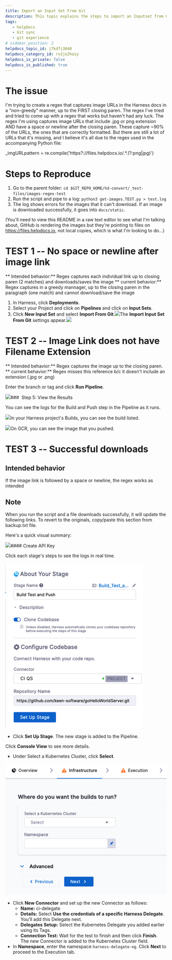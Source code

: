 ```yaml
---
title: Import an Input Set From Git
description: This topic explains the steps to import an Inputset from Git.
tags: 
   - helpDocs
   - Git sync
   - git experience
# sidebar_position: 2
helpdocs_topic_id: j7kdfi3640
helpdocs_category_id: rv2jo2hoiy
helpdocs_is_private: false
helpdocs_is_published: true
---
```




# The issue

I'm trying to create a regex that captures image URLs in the Harness docs in a "non-greedy" manner, up to the FIRST closing paren. The regex I've tried and tried to come up with a regex that works but haven't had any luck. The regex I'm using captures image URLs that include .jpg or png extension AND have a space or newline after the closing paren. These capture ~90% of the URLs, the ones that are correctly formatted. But there are still a lot of URLs that it's missing, and I believe it's all due to the regex used in the accompanying Python file:

_imgURLpattern = re.compile('https?:\/\/files.helpdocs.io\/.*\.(?:png|jpg)')

# Steps to Reproduce

1. Go to the parent folder: `cd $GIT_REPO_HOME/hd-convert/_test-files/images-regex-test`
2. Run the script and pipe to a log: `python3 get-images.TEST.py > test.log`
3. The log shows errors for the images that it can't download. If an image is downloaded successfully, it goes into `docs/static`.

(You'll need to view this README in a raw text editor to see what I'm talking about, GitHub is rendering the images but they're pointing to files on https://files.helpdocs.io, not local copies, which is what I'm looking to do...) 

# TEST 1 -- No space or newline after image link

** Intended behavior:** Regex captures each individual link up to closing paren (2 matches) and downloads/saves the image
** current behavior:**  Regex captures in a greedy mannager, up to the closing paren in the paragraph (one match) and cannot download/save the image

 
1. In Harness, click **Deployments**.
2. Select your Project and click on **Pipelines** and click on **Input Sets**.
3. Click **New Input Set** and select **Import From Git**.![](https://files.helpdocs.io/kw8ldg1itf/articles/j7kdfi3640/1658829738986/screenshot-2022-07-26-at-3-30-31-pm.png)The **Import Input Set From Git** settings appear.![](https://files.helpdocs.io/kw8ldg1itf/articles/j7kdfi3640/1658830029315/screenshot-2022-07-26-at-11-18-41-am.png)

# TEST 2 -- Image Link does not have Filename Extension

** Intended behavior:** Regex captures the image up to the closing paren. 
** current behavior:**  Regex misses this reference b/c it doesn't include an extension (.jpg or .png)
 
Enter the branch or tag and click **Run Pipeline**.

![](https://files.helpdocs.io/i5nl071jo5/articles/gstwrwjwgu/1625218110739/mzt-tjleo-46-qzwrs-wgasgnarhzvqc-arrc-fmfre-nytc-fb-zaefn-6-q-ztnmgo-q-9-pdg-ogbfc-zjmyb-1-m-8-l-c-9-bc-8-cax-3-twr-1-v-gy-rg-1-w-ltiq-i-4-m-6-txwjyiu-ykge-mwd-1-hj-7-yh-gk-ei-ju)###  Step 5: View the Results

You can see the logs for the Build and Push step in the Pipeline as it runs.

![](https://files.helpdocs.io/i5nl071jo5/articles/gstwrwjwgu/1625218117572/f-fasi-omyjgn-gqw-1-mj-ng-kjrhzx-gxsahkms-4-cp-44-tkgss-fm-8-kmiue-g-0-e-wwb-0-c-mtmlx-swl-ex-eglsgo-ehbl-xkjcz-pxkvr-ler-z-7-u-zsux-amx-42-z-yby-i-4-def-xt-sx-5-t-0-llg-9-z-uok)In your Harness project's Builds, you can see the build listed.

![](https://files.helpdocs.io/i5nl071jo5/articles/gstwrwjwgu/1625218126856/ahth-iqde-si-wv-5-mvxu-r-9-n-v-81-tnpq-xzeh-e-3-p-7-h-tl-y-8-btw-ojdwv-0-ez-owzasbt-tq-e-9-hph-jjf-exqy-uen-v-30-nvs-czwia-72-u-xu-g-hipc-1-e-6-sm-jezlknje-p-72-e-3-kv-h-7-h-f-6-r-o-1-ckj-i)On GCR, you can see the image that you pushed.

# TEST 3 -- Successful downloads


## Intended behavior

If the image link is followed by a space or newline, the regex works as intended

## Note

When you run the script and a file downloads successfully, it will update the following links. To revert to the originals, copy/paste this section from backup.txt file. 


Here's a quick visual summary:

![](https://files.helpdocs.io/i5nl071jo5/articles/f0aqiv3td7/1636407720427/clean-shot-2021-11-08-at-13-37-44.gif)#### Create API Key


Click each stage's steps to see the logs in real time.



![](./static/README-00.png)

* Click **Set Up Stage**. The new stage is added to the Pipeline.

 Click **Console View** to see more details.

 * Under Select a Kubernetes Cluster, click **Select**.

 ![](./static/README-01.png)

 * Click **New Connector** and set up the new Connector as follows:
 	+ **Name:** ci-delegate
 	+ **Details:** Select **Use the credentials of a specific Harness Delegate**. You'll add this Delegate next.
 	+ **Delegates Setup:** Select the Kubernetes Delegate you added earlier using its Tags.
 	+ **Connection Test:** Wait for the test to finish and then click **Finish**. The new Connector is added to the Kubernetes Cluster field.
 * In **Namespace**, enter the namespace `harness-delegate-ng`. Click **Next** to proceed to the Execution tab.


